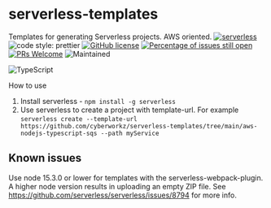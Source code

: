 # serverless-templates
Templates for generating Serverless projects. AWS oriented.
[![serverless](http://public.serverless.com/badges/v3.svg)](http://www.serverless.com)
![code style: prettier](https://img.shields.io/badge/code_style-prettier-ff69b4.svg?style=flat-square)
[![GitHub license](https://img.shields.io/badge/license-MIT-blue.svg)](https://github.com/sudokar/nx-serverless/blob/master/LICENSE)
[![Percentage of issues still open](http://isitmaintained.com/badge/open/Naereen/badges.svg)](http://isitmaintained.com/project/Naereen/badges 'Percentage of issues still open')
[![PRs Welcome](https://img.shields.io/badge/PRs-welcome-brightgreen.svg)](https://github.com/sudokar/nx-serverless)
![Maintained](https://img.shields.io/maintenance/yes/2022.svg)

![TypeScript](https://img.shields.io/badge/typescript-%23007ACC.svg?style=for-the-badge&logo=typescript&logoColor=white)


How to use 
1. Install serverless - ```npm install -g serverless```
2. Use serverless to create a project with template-url. For example
   ```serverless create --template-url https://github.com/cyberworkz/serverless-templates/tree/main/aws-nodejs-typescript-sqs --path myService```
   
## Known issues
Use node 15.3.0 or lower for templates with the serverless-webpack-plugin. A higher node version results in uploading an empty ZIP file. See https://github.com/serverless/serverless/issues/8794 for more info.

